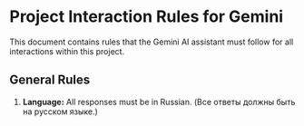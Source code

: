 # Project Interaction Rules for Gemini

This document contains rules that the Gemini AI assistant must follow for all interactions within this project.

## General Rules

1.  **Language:** All responses must be in Russian. (Все ответы должны быть на русском языке.)
